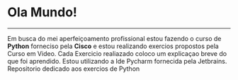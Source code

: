 # Ola Mundo!
***
Em busca do mei aperfeiçoamento profissional estou fazendo o curso de **Python** forneciso pela **Cisco** e estou realizando exercios propostos pela Curso em Video.
Cada Exercicio realiazado coloco um explicaçao breve do que foi aprendido.
Estou utilizando a Ide Pycharm fornecida pela Jetbrains.
Repositorio dedicado aos exercios de Python
